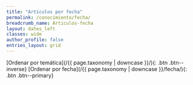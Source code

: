 ```yaml
---
title: "Artículos por fecha"
permalink: /conocimiento/fecha/
breadcrumb_name: Articulos-fecha
layout: dates_left
classes: wide
author_profile: false
entries_layout: grid
---
```


[Ordenar por temática](/{{ page.taxonomy | downcase }}/){: .btn .btn--inverse} [Ordenar por fecha](/{{ page.taxonomy | downcase }}/fecha/){: .btn .btn--primary}

